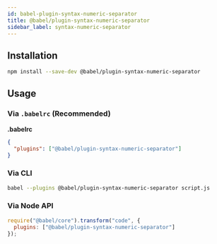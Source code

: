 ```yaml
---
id: babel-plugin-syntax-numeric-separator
title: @babel/plugin-syntax-numeric-separator
sidebar_label: syntax-numeric-separator
---
```



## Installation

```sh
npm install --save-dev @babel/plugin-syntax-numeric-separator
```

## Usage

### Via `.babelrc` (Recommended)

**.babelrc**

```json
{
  "plugins": ["@babel/plugin-syntax-numeric-separator"]
}
```

### Via CLI

```sh
babel --plugins @babel/plugin-syntax-numeric-separator script.js
```

### Via Node API

```javascript
require("@babel/core").transform("code", {
  plugins: ["@babel/plugin-syntax-numeric-separator"]
});
```

